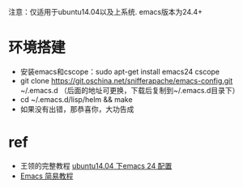 注意：仅适用于ubuntu14.04以及上系统. emacs版本为24.4+

# 环境搭建

- 安装emacs和cscope：sudo apt-get install emacs24 cscope
- git clone https://git.oschina.net/snifferapache/emacs-config.git ~/.emacs.d （后面的地址可更换，下载后复制到~/.emacs.d目录下）
- cd ~/.emacs.d/lisp/helm && make
- 如果没有出错，那恭喜你，大功告成

# ref

- 王领的完整教程 [ubuntu14.04 下emacs 24 配置 ](http://www.cnblogs.com/aaron2015/p/4882652.html)
- [Emacs 简易教程](http://blog.zhangjiee.com/emacs-simple-tutorial.html)
